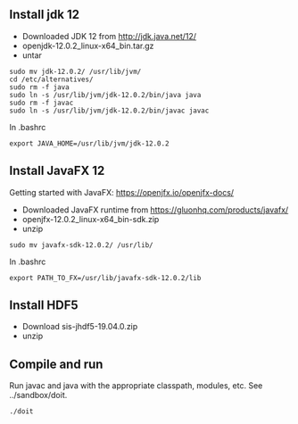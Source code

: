 
## Install jdk 12
 - Downloaded JDK 12 from http://jdk.java.net/12/
 - openjdk-12.0.2_linux-x64_bin.tar.gz
 - untar

```
sudo mv jdk-12.0.2/ /usr/lib/jvm/
cd /etc/alternatives/
sudo rm -f java
sudo ln -s /usr/lib/jvm/jdk-12.0.2/bin/java java
sudo rm -f javac
sudo ln -s /usr/lib/jvm/jdk-12.0.2/bin/javac javac
```

In .bashrc
```
export JAVA_HOME=/usr/lib/jvm/jdk-12.0.2
```

## Install JavaFX 12

Getting started with JavaFX: https://openjfx.io/openjfx-docs/

 - Downloaded JavaFX runtime from https://gluonhq.com/products/javafx/
 - openjfx-12.0.2_linux-x64_bin-sdk.zip
 - unzip
```
sudo mv javafx-sdk-12.0.2/ /usr/lib/
```

In .bashrc
```
export PATH_TO_FX=/usr/lib/javafx-sdk-12.0.2/lib
```

## Install HDF5

 - Download sis-jhdf5-19.04.0.zip
 - unzip


## Compile and run 

Run javac and java with the appropriate classpath, modules, etc. See ../sandbox/doit.

```
./doit
```

